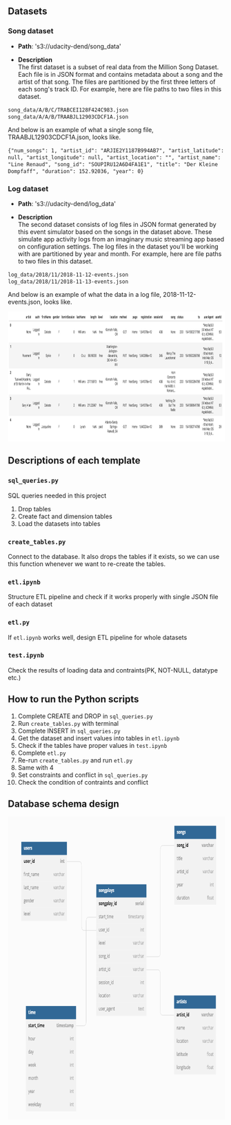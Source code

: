 ## Datasets

### Song dataset
- **Path**: 's3://udacity-dend/song_data'

- **Description**  
The first dataset is a subset of real data from the Million Song Dataset. Each file is in JSON format and contains metadata about a song and the artist of that song. The files are partitioned by the first three letters of each song's track ID. For example, here are file paths to two files in this dataset.

```
song_data/A/B/C/TRABCEI128F424C983.json  
song_data/A/A/B/TRAABJL12903CDCF1A.json
```

And below is an example of what a single song file, TRAABJL12903CDCF1A.json, looks like.
```
{"num_songs": 1, "artist_id": "ARJIE2Y1187B994AB7", "artist_latitude": null, "artist_longitude": null, "artist_location": "", "artist_name": "Line Renaud", "song_id": "SOUPIRU12A6D4FA1E1", "title": "Der Kleine Dompfaff", "duration": 152.92036, "year": 0}
```
### Log dataset
- **Path**: 's3://udacity-dend/log_data'

- **Description**  
The second dataset consists of log files in JSON format generated by this event simulator based on the songs in the dataset above. These simulate app activity logs from an imaginary music streaming app based on configuration settings. The log files in the dataset you'll be working with are partitioned by year and month. For example, here are file paths to two files in this dataset.
```
log_data/2018/11/2018-11-12-events.json  
log_data/2018/11/2018-11-13-events.json
```
And below is an example of what the data in a log file, 2018-11-12-events.json, looks like.
<center>
  <img
    src="log-data.png"
    width="1000"
    height="300"
  />
</center>

## Descriptions of each template

### `sql_queries.py`
SQL queries needed in this project
  1. Drop tables
  2. Create fact and dimension tables
  3. Load the datasets into tables

### `create_tables.py`
Connect to the database. It also drops the tables if it exists, so we can use this function whenever we want to re-create the tables.

### `etl.ipynb`
Structure ETL pipeline and check if it works properly with single JSON file of each dataset

### `etl.py`
If `etl.ipynb` works well, design ETL pipeline for whole datasets

### `test.ipynb`
Check the results of loading data and contraints(PK, NOT-NULL, datatype etc.)

## How to run the Python scripts

1. Complete CREATE and DROP in `sql_queries.py`
2. Run `create_tables.py` with terminal
3. Complete INSERT in `sql_queries.py`
4. Get the dataset and insert values into tables in `etl.ipynb`
5. Check if the tables have proper values in `test.ipynb`
6. Complete `etl.py`
7. Re-run `create_tables.py` and run `etl.py`
8. Same with 4
9. Set constraints and conflict in `sql_queries.py`
10. Check the condition of contraints and conflict

## Database schema design

<center>
  <img
    src="erd.png"
    width="700"
    height="700"
  />
</center>
